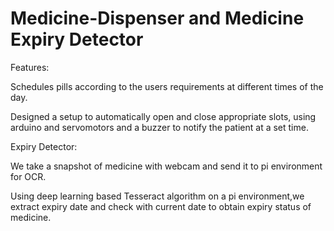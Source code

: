 # Medicine-Dispenser and Medicine Expiry Detector

Features:

Schedules pills according to the users requirements at different times of the day.

Designed a setup to automatically open and close appropriate slots, using arduino and
servomotors and a buzzer to notify the patient at a set time.

Expiry Detector:

We take a snapshot of medicine with webcam and send it to pi environment for OCR.

Using deep learning based Tesseract algorithm on a pi environment,we extract expiry date
and check with current date to obtain expiry status of medicine.
